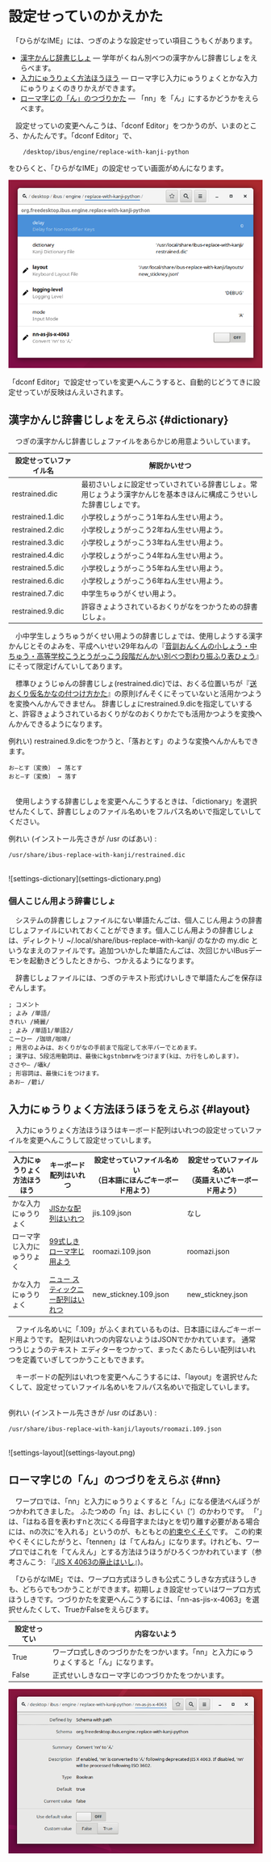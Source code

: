 # ￹設定￺せってい￻のかえかた

　「ひらがなIME」には、つぎのような￹設定￺せってい￻￹項目￺こうもく￻があります。

- [￹漢字￺かんじ￻￹辞書￺じしょ￻](#dictionary) ― ￹学年￺がくねん￻￹別￺べつ￻の￹漢字￺かんじ￻￹辞書￺じしょ￻をえらべます。
- [￹入力￺にゅうりょく￻￹方法￺ほうほう￻](#layout) ― ローマ￹字￺じ￻￹入力￺にゅうりょく￻とかな￹入力￺にゅうりょく￻のきりかえができます。
- [ローマ￹字￺じ￻の「ん」のつづりかた](#nn) ― 「nn」を「ん」にするかどうかをえらべます。

　￹設定￺せってい￻の￹変更￺へんこう￻は、「dconf Editor」をつかうのが、いまのところ、かんたんです。「dconf Editor」で、
```
    /desktop/ibus/engine/replace-with-kanji-python
```
をひらくと、「ひらがなIME」の￹設定￺せってい￻￹画面￺がめん￻になります。

![dconf-editor](dconf-editor.png)

「dconf Editor」で￹設定￺せってい￻を￹変更￺へんこう￻すると、￹自動的￺じどうてき￻に￹設定￺せってい￻が￹反映￺はんえい￻されます。

## ￹漢字￺かんじ￻￹辞書￺じしょ￻をえらぶ {#dictionary}

　つぎの￹漢字￺かんじ￻￹辞書￺じしょ￻ファイルをあらかじめ￹用意￺ようい￻しています。

￹設定￺せってい￻ファイル名 | ￹解説￺かいせつ￻
------------ | -------------
restrained.dic | ￹最初￺さいしょ￻に￹設定￺せってい￻されている￹辞書￺じしょ￻。￹常用￺じょうよう￻￹漢字￺かんじ￻を￹基本￺きほん￻に￹構成￺こうせい￻した￹辞書￺じしょ￻です。
restrained.1.dic | ￹小学校￺しょうがっこう￻1￹年￺ねん￻￹生￺せい￻￹用￺よう￻。
restrained.2.dic | ￹小学校￺しょうがっこう￻2￹年￺ねん￻￹生￺せい￻￹用￺よう￻。
restrained.3.dic | ￹小学校￺しょうがっこう￻3￹年￺ねん￻￹生￺せい￻￹用￺よう￻。
restrained.4.dic | ￹小学校￺しょうがっこう￻4￹年￺ねん￻￹生￺せい￻￹用￺よう￻。
restrained.5.dic | ￹小学校￺しょうがっこう￻5￹年￺ねん￻￹生￺せい￻￹用￺よう￻。
restrained.6.dic | ￹小学校￺しょうがっこう￻6￹年￺ねん￻￹生￺せい￻￹用￺よう￻。
restrained.7.dic | ￹中学生￺ちゅうがくせい￻￹用￺よう￻。
restrained.9.dic | ￹許容￺きょよう￻されているおくりがなをつかうための￹辞書￺じしょ￻。

　￹小中学生￺しょうちゅうがくせい￻￹用￺よう￻の￹辞書￺じしょ￻では、￹使用￺しよう￻する￹漢字￺かんじ￻とそのよみを、￹平成￺へいせい￻29￹年￺ねん￻の『[￹音訓￺おんくん￻の￹小￺しょう￻・￹中￺ちゅう￻・￹高等学校￺こうとうがっこう￻￹段階￺だんかい￻￹別￺べつ￻￹割￺わ￻り￹振￺ふ￻り￹表￺ひょう￻](http://www.mext.go.jp/a_menu/shotou/new-cs/1385768.htm)』にそって￹限定￺げんてい￻してあります。

　￹標準￺ひょうじゅん￻の￹辞書￺じしょ￻(restrained.dic)では、おくる￹位置￺いち￻が『[￹送￺おく￻り￹仮名￺かな￻の￹付￺つ￻け￹方￺かた￻](http://www.bunka.go.jp/kokugo_nihongo/sisaku/joho/joho/kijun/naikaku/okurikana/index.html)』の￹原則￺げんそく￻にそっていないと￹活用￺かつよう￻を￹変換￺へんかん￻できません。
￹辞書￺じしょ￻にrestrained.9.dicを￹指定￺してい￻すると、￹許容￺きょよう￻されているおくりがなのおくりかたでも￹活用￺かつよう￻を￹変換￺へんかん￻できるようになります。

￹例￺れい￻)  restrained.9.dicをつかうと、「￹落￺おと￻す」のような￹変換￺へんかん￻もできます。

    お―とす〔変換〕 → 落とす
    おと―す〔変換〕 → 落す

<br>　￹使用￺しよう￻する￹辞書￺じしょ￻を￹変更￺へんこう￻するときは、「dictionary」を￹選択￺せんたく￻して、￹辞書￺じしょ￻のファイル￹名￺めい￻をフルパス￹名￺めい￻で￹指定￺してい￻してください。

￹例￺れい￻ (インストール￹先￺さき￻が /usr のばあい) :

    /usr/share/ibus-replace-with-kanji/restrained.dic

<br>
![settings-dictionary](settings-dictionary.png)

### ￹個人￺こじん￻￹用￺よう￻￹辞書￺じしょ￻

　システムの￹辞書￺じしょ￻ファイルにない￹単語￺たんご￻は、￹個人￺こじん￻￹用￺よう￻の￹辞書￺じしょ￻ファイルにいれておくことができます。￹個人￺こじん￻￹用￺よう￻の￹辞書￺じしょ￻は、ディレクトリ ~/.local/share/ibus-replace-with-kanji/ のなかの my.dic というなまえのファイルです。￹追加￺ついか￻した￹単語￺たんご￻は、￹次回￺じかい￻IBusデーモンを￹起動￺きどう￻したときから、つかえるようになります。

　￹辞書￺じしょ￻ファイルには、つぎのテキスト￹形式￺けいしき￻で￹単語￺たんご￻を￹保存￺ほぞん￻します。

```
; コメント
; よみ /単語/
きれい /綺麗/
; よみ /単語1/単語2/
こーひー /珈琲/咖啡/
; 用言のよみは、おくりがなの手前まで指定して水平バーでとめます。
; 漢字は、5段活用動詞は、最後にkgstnbmrwをつけます(kは、カ行をしめします)。
ささや― /囁k/
; 形容詞は、最後にiをつけます。
あお― /碧i/
```

## ￹入力￺にゅうりょく￻￹方法￺ほうほう￻をえらぶ {#layout}

　￹入力￺にゅうりょく￻￹方法￺ほうほう￻はキーボード￹配列￺はいれつ￻の￹設定￺せってい￻ファイルを￹変更￺へんこう￻して￹設定￺せってい￻します。

￹入力￺にゅうりょく￻￹方法￺ほうほう￻ | キーボード￹配列￺はいれつ￻ | ￹設定￺せってい￻ファイル￹名￺めい￻<br>（￹日本語￺にほんご￻キーボード￹用￺よう￻）| ￹設定￺せってい￻ファイル￹名￺めい￻<br>（￹英語￺えいご￻キーボード￹用￺よう￻）
---|---|---|---
かな￹入力￺にゅうりょく￻ | [JISかな￹配列￺はいれつ￻](layouts.html#jis) | jis.109.json | なし
ローマ￹字￺じ￻￹入力￺にゅうりょく￻ | [99￹式￺しき￻ローマ￹字￺じ￻￹用￺よう￻](layouts.html#roomazi) | roomazi.109.json | roomazi.json 
かな￹入力￺にゅうりょく￻ | [ニュー スティックニー￹配列￺はいれつ￻](layouts.html#new_stickney) | new_stickney.109.json | new_stickney.json

　ファイル￹名￺めい￻に「.109」がふくまれているものは、￹日本語￺にほんご￻キーボード￹用￺よう￻です。
￹配列￺はいれつ￻の￹内容￺ないよう￻はJSONでかかれています。
￹通常￺つうじょう￻のテキスト エディターをつかって、まったくあたらしい￹配列￺はいれつ￻を￹定義￺ていぎ￻してつかうこともできます。

　キーボードの￹配列￺はいれつ￻を￹変更￺へんこう￻するには、「layout」を￹選択￺せんたく￻して、￹設定￺せってい￻ファイル￹名￺めい￻をフルパス￹名￺めい￻で￹指定￺してい￻します。

<br>￹例￺れい￻ (インストール￹先￺さき￻が /usr のばあい) :

    /usr/share/ibus-replace-with-kanji/layouts/roomazi.109.json

<br>
![settings-layout](settings-layout.png)

## ローマ￹字￺じ￻の「ん」のつづりをえらぶ {#nn}

　ワープロでは、「nn」と￹入力￺にゅうりょく￻すると「ん」になる￹便法￺べんぽう￻がつかわれてきました。
ふたつめの「n」は、おしにくい〔'〕のかわりです。
「’」は、「はねる音を表わすnと次にくる母音字またはyとを切り離す必要がある場合には、nの次に’を入れる」というのが、もともとの[￹約束￺やくそく￻](http://www.mext.go.jp/b_menu/hakusho/nc/k19541209001/k19541209001.html)です。
この￹約束￺やくそく￻にしたがうと、「tennen」は「てんねん」になります。けれども、ワープロではこれを「てんえん」とする￹方法￺ほうほう￻がひろくつかわれています（￹参考￺さんこう￻: 『[JIS X 4063の￹廃止￺はいし￻](https://srad.jp/~yasuoka/journal/518878/)』)。

　「ひらがなIME」では、ワープロ￹方式￺ほうしき￻も￹公式￺こうしき￻な￹方式￺ほうしき￻も、どちらでもつかうことができます。￹初期￺しょき￻￹設定￺せってい￻はワープロ￹方式￺ほうしき￻です。つづりかたを￹変更￺へんこう￻するには、「nn-as-jis-x-4063」を￹選択￺せんたく￻して、TrueかFalseをえらびます。

￹設定￺せってい￻ | ￹内容￺ないよう￻
---|---
True | ワープロ￹式￺しき￻のつづりかたをつかいます。「nn」と￹入力￺にゅうりょく￻すると「ん」になります。
False | ￹正式￺せいしき￻なローマ￹字￺じ￻のつづりかたをつかいます。

![settings-nn](settings-nn.png)
